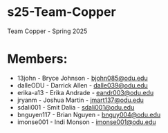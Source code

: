 # s25-Team-Copper
Team Copper - Spring 2025

# Members:  

- 13john - Bryce Johnson - bjohn085@odu.edu
- dalleODU - Darrick Allen - dalle039@odu.edu
- erika-a13 - Erika Andrade - eandr003@odu.edu
- jryanm - Joshua Martin - jmart137@odu.edu
- sdali001 - Smit Dalia - sdali001@odu.edu
- bnguyen117 - Brian Nguyen - bnguy004@odu.edu
- imonse001 - Indi Monson - imonse001@odu.edu
